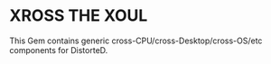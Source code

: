 # XROSS THE XOUL

This Gem contains generic cross-CPU/cross-Desktop/cross-OS/etc components for DistorteD.
